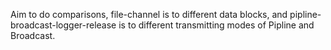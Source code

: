 Aim to do comparisons, file-channel is to different data blocks,
and pipline-broadcast-logger-release is to different transmitting
modes of Pipline and Broadcast.
